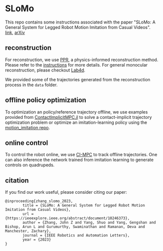 # SLoMo
This repo contains some instructions associated with the paper "SLoMo: A General System for Legged Robot Motion Imitation from Casual Videos". [link](https://ieeexplore.ieee.org/abstract/document/10246373), [arXiv](https://arxiv.org/pdf/2304.14389.pdf)


## reconstruction
For reconstruction, we use [PPR](https://gengshan-y.github.io/ppr/), a physics-informed reconstruction method. Please refer to the [instructions](https://github.com/gengshan-y/ppr) for more details. For general monocular reconstruction, please checkout [Lab4d](https://lab4d-org.github.io/lab4d/). 

We provided some of the trajectories generated from the reconstruction process in the `data` folder.

## offline policy optimization
To optimization an policy/reference trajectory offline, we use examples provided from [ContactImplicitMPC.jl](https://github.com/dojo-sim/ContactImplicitMPC.jl) to solve a contact-implicit trajectory optimization problem or optimize an imitation-learning policy using the [motion_imitation repo](https://github.com/erwincoumans/motion_imitation).

## online control
To control the robot online, we use [CI-MPC](https://github.com/dojo-sim/ContactImplicitMPC.jl) to track offline trajectories. One can also inference the network trained from imitation learning to generate controls on quadrupeds.

## citation
If you find our work useful, please consider citing our paper:
```
@inproceeding{zhang_slomo_2023,
        title = {SLoMo: A General System for Legged Robot Motion Imitation from Casual Videos},
        url = {https://ieeexplore.ieee.org/abstract/document/10246373},
        author = {Zhang, John Z and Yang, Shuo and Yang, Gengshan and Bishop, Arun L and Gurumurthy, Swaminathan and Ramanan, Deva and Manchester, Zachary},
        journal = {IEEE Robotics and Automation Letters},
        year = {2023}
}
```


